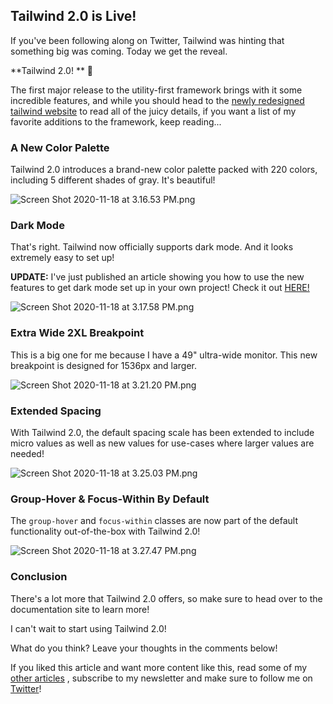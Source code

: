 ## Tailwind 2.0 is Live!

If you've been following along on Twitter, Tailwind was hinting that something big was coming. Today we get the reveal.

**Tailwind 2.0! ** 🥳

The first major release to the utility-first framework brings with it some incredible features, and while you should head to the  [newly redesigned tailwind website](https://tailwindcss.com/)  to read all of the juicy details, if you want a list of my favorite additions to the framework, keep reading...

###  A New Color Palette

Tailwind 2.0 introduces a brand-new color palette packed with 220 colors, including 5 different shades of gray. It's beautiful! 


![Screen Shot 2020-11-18 at 3.16.53 PM.png](https://cdn.hashnode.com/res/hashnode/image/upload/v1605734222322/MnyoMskbw.png)


### Dark Mode

That's right. Tailwind now officially supports dark mode. And it looks extremely easy to set up! 

**UPDATE:** I've just published an article showing you how to use the new features to get dark mode set up in your own project! Check it out  [HERE!](https://blog.braydoncoyer.dev/how-to-implement-dark-mode-with-tailwind-v20)  


![Screen Shot 2020-11-18 at 3.17.58 PM.png](https://cdn.hashnode.com/res/hashnode/image/upload/v1605734286106/C0crC4tXp.png)


### Extra Wide 2XL Breakpoint

This is a big one for me because I have a 49" ultra-wide monitor. This new breakpoint is designed for 1536px and larger.


![Screen Shot 2020-11-18 at 3.21.20 PM.png](https://cdn.hashnode.com/res/hashnode/image/upload/v1605734491707/231poqlx9.png)


### Extended Spacing

With Tailwind 2.0, the default spacing scale has been extended to include micro values as well as new values for use-cases where larger values are needed!


![Screen Shot 2020-11-18 at 3.25.03 PM.png](https://cdn.hashnode.com/res/hashnode/image/upload/v1605734712264/TDjbu8WVA.png)


### Group-Hover & Focus-Within By Default

The `group-hover` and `focus-within` classes are now part of the default functionality out-of-the-box with Tailwind 2.0!


![Screen Shot 2020-11-18 at 3.27.47 PM.png](https://cdn.hashnode.com/res/hashnode/image/upload/v1605734875081/bKX5HEEXK.png)



### Conclusion

There's a lot more that Tailwind 2.0 offers, so make sure to head over to the documentation site to learn more!

I can't wait to start using Tailwind 2.0! 

What do you think? Leave your thoughts in the comments below!

If you liked this article and want more content like this, read some of my [other articles](https://blog.braydoncoyer.dev/) , subscribe to my newsletter and make sure to follow me on  [Twitter](https://twitter.com/BraydonCoyer)!